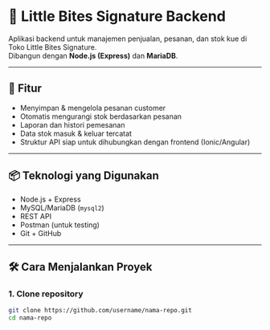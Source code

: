 # 🍰 Little Bites Signature Backend

Aplikasi backend untuk manajemen penjualan, pesanan, dan stok kue di Toko Little Bites Signature.  
Dibangun dengan **Node.js (Express)** dan **MariaDB**.

---

## 🚀 Fitur
- Menyimpan & mengelola pesanan customer
- Otomatis mengurangi stok berdasarkan pesanan
- Laporan dan histori pemesanan
- Data stok masuk & keluar tercatat
- Struktur API siap untuk dihubungkan dengan frontend (Ionic/Angular)

---

## 📦 Teknologi yang Digunakan
- Node.js + Express
- MySQL/MariaDB (`mysql2`)
- REST API
- Postman (untuk testing)
- Git + GitHub

---

## 🛠️ Cara Menjalankan Proyek

### 1. **Clone repository**
```bash
git clone https://github.com/username/nama-repo.git
cd nama-repo
